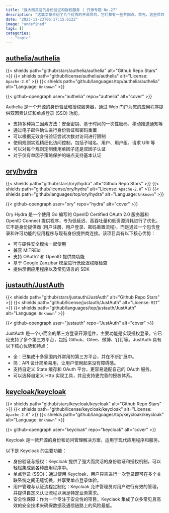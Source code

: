```yaml
---
title: "强大而灵活的身份验证和授权服务 | 开源专题 No.27"
description: "这篇文章介绍了几个优秀的开源项目，它们都有一些共同点。首先，这些项目都是关于身份验证和授权的解决方案，可以帮助应用程序提供安全可靠的用户认证功能。其次，这些项目都支持单点登录 (SSO) 功能，使用户能够在多个系统之间无缝切换。最后，这些项目注重安全性，并提供了各种安全技术来保护数据和通信链路。总体而言，这些开源项目具有丰富的功能、易于集成和使用，并且拥有强大的社区支持。"
date: "2023-11-23T06:17:15.612Z"
image: "undefined"
tags: []
categories:
  - "topic"
---
```


## [authelia/authelia](https://github.com/authelia/authelia)

{{< shields path="github/stars/authelia/authelia" alt="Github Repo Stars" >}} {{< shields path="github/license/authelia/authelia" alt="License: `Apache-2.0`" >}} {{< shields path="github/languages/top/authelia/authelia" alt="Language: `Unknown`" >}}

{{< github-opengraph user="authelia" repo="authelia" alt="cover" >}}

Authelia 是一个开源的身份验证和授权服务器，通过 Web 门户为您的应用程序提供双因素认证和单点登录 (SSO) 功能。

- 支持多种第二因素方法：安全密钥、基于时间的一次性密码、移动推送通知等
- 通过电子邮件确认进行身份验证和密码重置
- 可以根据无效身份验证尝试次数对访问进行限制
- 使用规则实现精细化访问控制，包括子域名、用户、用户组、请求 URI 等
- 可以对每个规则定制使用单因子还是双因子认证
- 对于仅有单因子策略保护的端点支持基本认证
  
## [ory/hydra](https://github.com/ory/hydra)

{{< shields path="github/stars/ory/hydra" alt="Github Repo Stars" >}} {{< shields path="github/license/ory/hydra" alt="License: `Apache-2.0`" >}} {{< shields path="github/languages/top/ory/hydra" alt="Language: `Unknown`" >}}

{{< github-opengraph user="ory" repo="hydra" alt="cover" >}}

Ory Hydra 是一个使用 Go 编写的 OpenID Certified OAuth 2.0 服务器和 OpenID Connect 提供程序，专为低延迟、高吞吐量和低资源消耗进行了优化。它不是身份提供商 (用户注册、用户登录、密码重置流程)，而是通过一个包含登录和许可功能的应用程序与现有身份提供商连接。该项目具有以下核心优势：

- 可与硬件安全模块一起使用
- 兼容 MITREid
- 支持 OAuth2 和 OpenID 提供商功能
- 基于 Google Zanzibar 模型进行低延迟权限检查
- 提供示例应用程序以及常见语言的 SDK
  
## [justauth/JustAuth](https://github.com/justauth/JustAuth)

{{< shields path="github/stars/justauth/JustAuth" alt="Github Repo Stars" >}} {{< shields path="github/license/justauth/JustAuth" alt="License: `MIT`" >}} {{< shields path="github/languages/top/justauth/JustAuth" alt="Language: `Unknown`" >}}

{{< github-opengraph user="justauth" repo="JustAuth" alt="cover" >}}

JustAuth 是一个小而全的第三方登录开源组件，主要功能是实现授权登录。它已经支持了多个第三方平台，包括 Github、Gitee、微博、钉钉等。JustAuth 具有以下核心优势和特点：

- 全：已集成十多家国内外常用的第三方平台，并在不断扩展中。
- 简：API 设计简单易用，让用户使用起来没有障碍感。
- 支持自定义 State 缓存和 OAuth 平台，更容易适配自己的 OAuth 服务。
- 可以选择自定义 Http 实现工具，并且支持更完善的授权体系。
  
## [keycloak/keycloak](https://github.com/keycloak/keycloak)

{{< shields path="github/stars/keycloak/keycloak" alt="Github Repo Stars" >}} {{< shields path="github/license/keycloak/keycloak" alt="License: `Apache-2.0`" >}} {{< shields path="github/languages/top/keycloak/keycloak" alt="Language: `Unknown`" >}}

{{< github-opengraph user="keycloak" repo="keycloak" alt="cover" >}}

Keycloak 是一款开源的身份和访问管理解决方案，适用于现代应用程序和服务。

以下是 Keycloak 的主要功能：

- 身份验证与授权：Keycloak 提供了强大而灵活的身份验证和授权机制，可以轻松集成到各种应用程序中。
- 单点登录 (SSO)：通过使用 Keycloak，用户只需进行一次登录即可在多个关联系统之间无缝切换，并享受单点登录体验。
- 用户管理与认证流程定制化：Keycloak 允许管理员对用户进行有效的管理，并提供自定义认证流程以满足特定业务需求。
- 安全性保障：作为一个专注于安全性的项目，Keyclaok 集成了众多常见且高效的安全技术来确保数据及通信链路上的风险最低。
  